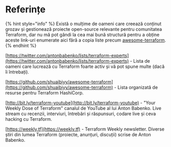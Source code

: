 # Referințe

{% hint style="info" %}
Există o mulțime de oameni care creează conținut grozav și gestionează proiecte open-source relevante pentru comunitatea Terraform, dar nu mă pot gândi la cea mai bună structură pentru a obține aceste link-uri enumerate aici fără a copia liste precum [awesome-terraform](https://github.com/shuaibiyy/awesome-terraform).
{% endhint %}

[https://twitter.com/antonbabenko/lists/terraform-experts](https://twitter.com/antonbabenko/lists/terraform-experts) - Lista de oameni care lucrează cu Terraform foarte activ și vă pot spune multe (dacă îi întrebați).

[https://github.com/shuaibiyy/awesome-terraform](https://github.com/shuaibiyy/awesome-terraform) - Lista organizată de resurse pentru Terraform HashiCorp.

[http://bit.ly/terraform-youtube](http://bit.ly/terraform-youtube) - "Your Weekly Dose of Terraform" canalul de YouTube al lui Anton Babenko. Live stream cu recenzii, interviuri, întrebări și răspunsuri, codare live și ceva hacking cu Terraform.

[https://weekly.tf](https://weekly.tf) - Terraform Weekly newsletter. Diverse știri din lumea Terraform (proiecte, anunțuri, discuții) scrise de Anton Babenko.
